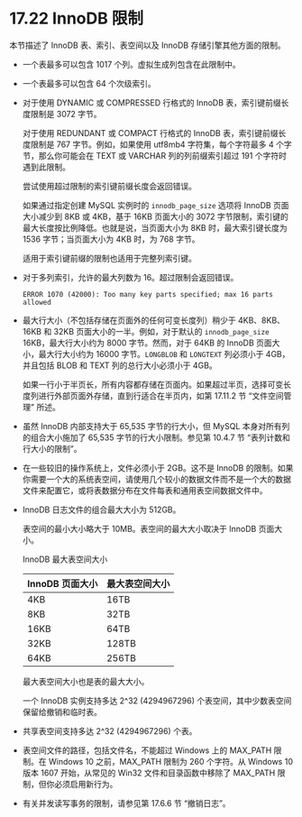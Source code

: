 # 17.22 InnoDB 限制

本节描述了 InnoDB 表、索引、表空间以及 InnoDB 存储引擎其他方面的限制。

- 一个表最多可以包含 1017 个列。虚拟生成列包含在此限制中。

- 一个表最多可以包含 64 个次级索引。

- 对于使用 DYNAMIC 或 COMPRESSED 行格式的 InnoDB 表，索引键前缀长度限制是 3072 字节。

  对于使用 REDUNDANT 或 COMPACT 行格式的 InnoDB 表，索引键前缀长度限制是 767 字节。例如，如果使用 utf8mb4 字符集，每个字符最多 4 个字节，那么你可能会在 TEXT 或 VARCHAR 列的列前缀索引超过 191 个字符时遇到此限制。

  尝试使用超过限制的索引键前缀长度会返回错误。

  如果通过指定创建 MySQL 实例时的 `innodb_page_size` 选项将 InnoDB 页面大小减少到 8KB 或 4KB，基于 16KB 页面大小的 3072 字节限制，索引键的最大长度按比例降低。也就是说，当页面大小为 8KB 时，最大索引键长度为 1536 字节；当页面大小为 4KB 时，为 768 字节。

  适用于索引键前缀的限制也适用于完整列索引键。

- 对于多列索引，允许的最大列数为 16。超过限制会返回错误。

  ```
  ERROR 1070 (42000): Too many key parts specified; max 16 parts allowed
  ```

- 
  最大行大小（不包括存储在页面外的任何可变长度列）稍少于 4KB、8KB、16KB 和 32KB 页面大小的一半。例如，对于默认的 `innodb_page_size` 16KB，最大行大小约为 8000 字节。然而，对于 64KB 的 InnoDB 页面大小，最大行大小约为 16000 字节。`LONGBLOB` 和 `LONGTEXT` 列必须小于 4GB，并且包括 BLOB 和 TEXT 列的总行大小必须小于 4GB。

  如果一行小于半页长，所有内容都存储在页面内。如果超过半页，选择可变长度列进行外部页面外存储，直到行适合在半页内，如第 17.11.2 节 “文件空间管理” 所述。

- 虽然 InnoDB 内部支持大于 65,535 字节的行大小，但 MySQL 本身对所有列的组合大小施加了 65,535 字节的行大小限制。参见第 10.4.7 节 “表列计数和行大小的限制”。

- 在一些较旧的操作系统上，文件必须小于 2GB。这不是 InnoDB 的限制。如果你需要一个大的系统表空间，请使用几个较小的数据文件而不是一个大的数据文件来配置它，或将表数据分布在文件每表和通用表空间数据文件中。

- InnoDB 日志文件的组合最大大小为 512GB。

  表空间的最小大小略大于 10MB。表空间的最大大小取决于 InnoDB 页面大小。

  InnoDB 最大表空间大小

  | InnoDB 页面大小 | 最大表空间大小 |
  | -------------- | ------------- |
  | 4KB            | 16TB          |
  | 8KB            | 32TB          |
  | 16KB           | 64TB          |
  | 32KB           | 128TB         |
  | 64KB           | 256TB         |

  最大表空间大小也是表的最大大小。

  一个 InnoDB 实例支持多达 2^32 (4294967296) 个表空间，其中少数表空间保留给撤销和临时表。

- 共享表空间支持多达 2^32 (4294967296) 个表。

- 表空间文件的路径，包括文件名，不能超过 Windows 上的 MAX_PATH 限制。在 Windows 10 之前，MAX_PATH 限制为 260 个字符。从 Windows 10 版本 1607 开始，从常见的 Win32 文件和目录函数中移除了 MAX_PATH 限制，但你必须启用新行为。

- 有关并发读写事务的限制，请参见第 17.6.6 节 “撤销日志”。